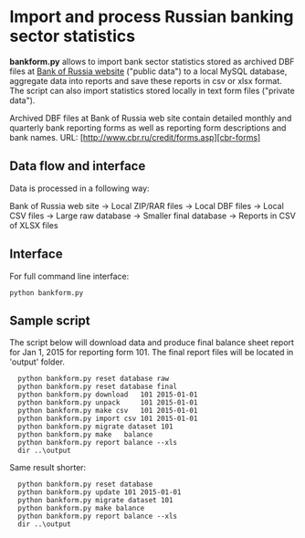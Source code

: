 # Import and process Russian banking sector statistics 

**bankform.py** allows to import bank sector statistics stored as archived DBF files at [Bank of Russia website][cbr-forms] ("public data") to a local MySQL database, aggregate data into reports and save these reports in csv or xlsx format. The script can also import statistics stored locally in text form files ("private data"). 

Archived DBF files at Bank of Russia web site contain detailed monthly and quarterly bank reporting forms as well as reporting form descriptions and bank names. URL: [http://www.cbr.ru/credit/forms.asp][cbr-forms] 

[cbr-forms]: http://www.cbr.ru/credit/forms.asp

## Data flow and interface

Data is processed in a following way:

Bank of Russia web site -> Local ZIP/RAR files -> Local DBF files -> Local CSV files -> Large raw database -> Smaller final database -> Reports in CSV of XLSX files

## Interface

For full command line interface: 
```
python bankform.py 
```

## Sample script
The script below will download data and produce final balance sheet report for Jan 1, 2015 for reporting form 101. The final report files will be located in 'output' folder.


```
  python bankform.py reset database raw
  python bankform.py reset database final    
  python bankform.py download   101 2015-01-01
  python bankform.py unpack     101 2015-01-01
  python bankform.py make csv   101 2015-01-01
  python bankform.py import csv 101 2015-01-01
  python bankform.py migrate dataset 101        
  python bankform.py make   balance
  python bankform.py report balance --xls
  dir ..\output

```

Same result shorter:

```
  python bankform.py reset database 
  python bankform.py update 101 2015-01-01
  python bankform.py migrate dataset 101        
  python bankform.py make balance
  python bankform.py report balance --xls
  dir ..\output

```
